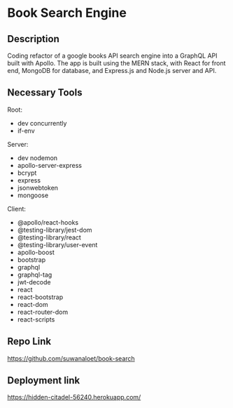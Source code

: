 # Book Search Engine 

## Description

Coding refactor of a google books API search engine into a GraphQL API built with Apollo. The app is built using the MERN stack, with React for front end, MongoDB for database, and Express.js and Node.js server and API. 

## Necessary Tools
Root:
* dev concurrently
* if-env

Server:
* dev nodemon
* apollo-server-express
* bcrypt
* express
* jsonwebtoken
* mongoose

Client:
* @apollo/react-hooks
* @testing-library/jest-dom
* @testing-library/react
* @testing-library/user-event
* apollo-boost
* bootstrap
* graphql
* graphql-tag
* jwt-decode
* react
* react-bootstrap
* react-dom
* react-router-dom
* react-scripts

## Repo Link
https://github.com/suwanaloet/book-search

## Deployment link
https://hidden-citadel-56240.herokuapp.com/